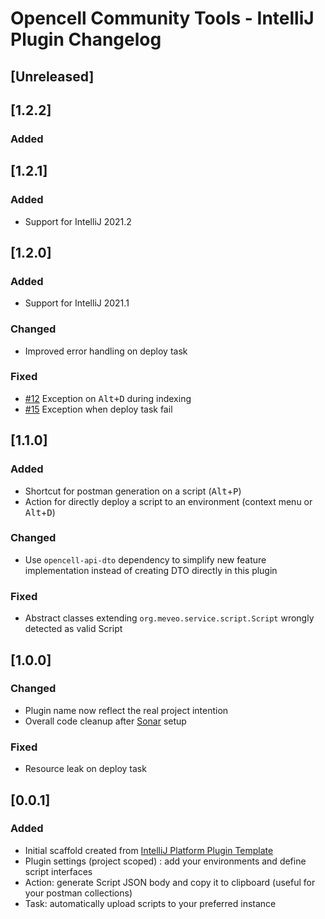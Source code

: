 <!-- Keep a Changelog guide -> https://keepachangelog.com -->

# Opencell Community Tools - IntelliJ Plugin Changelog

## [Unreleased]

## [1.2.2]
### Added

## [1.2.1]
### Added
- Support for IntelliJ 2021.2

## [1.2.0]
### Added
- Support for IntelliJ 2021.1

### Changed
- Improved error handling on deploy task

### Fixed
- [#12](https://github.com/Halvra/opencell-intellij-plugin/issues/12) Exception on <kbd>Alt+D</kbd> during indexing
- [#15](https://github.com/Halvra/opencell-intellij-plugin/issues/15) Exception when deploy task fail

## [1.1.0]
### Added
- Shortcut for postman generation on a script (<kbd>Alt</kbd>+<kbd>P</kbd>)
- Action for directly deploy a script to an environment (context menu or <kbd>Alt</kbd>+<kbd>D</kbd>)

### Changed
- Use `opencell-api-dto` dependency to simplify new feature implementation instead of creating DTO directly in this plugin

### Fixed
- Abstract classes extending `org.meveo.service.script.Script` wrongly detected as valid Script

## [1.0.0]
### Changed
- Plugin name now reflect the real project intention
- Overall code cleanup after [Sonar](https://sonarcloud.io/dashboard?id=opencell-intellij-plugin) setup

### Fixed
- Resource leak on deploy task

## [0.0.1]
### Added
- Initial scaffold created from [IntelliJ Platform Plugin Template](https://github.com/JetBrains/intellij-platform-plugin-template)
- Plugin settings (project scoped) : add your environments and define script interfaces
- Action: generate Script JSON body and copy it to clipboard (useful for your postman collections)
- Task: automatically upload scripts to your preferred instance
